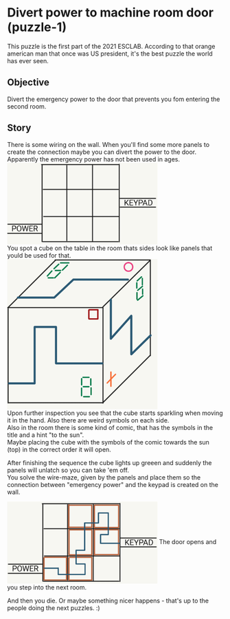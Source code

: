 # Divert power to machine room door (puzzle-1)
This puzzle is the first part of the 2021 ESCLAB.
According to that orange american man that once was US president, it's the best puzzle the world has ever seen.

## Objective
Divert the emergency power to the door that prevents you fom entering the second room.

## Story
There is some wiring on the wall. When you'll find some more panels to create the connection maybe you can divert the power to the door. Apparently the emergency power has not been used in ages.  
<img src="documentation/concept-wiring-unsolved.png" width="350" align="center">  
You spot a cube on the table in the room thats sides look like panels that yould be used for that.  
<img src="documentation/concept-cube.png" width="350" align="center">  
Upon further inspection you see that the cube starts sparkling when moving it in the hand. Also there are weird symbols on each side.  
Also in the room there is some kind of comic, that has the symbols in the title and a hint "to the sun".  
Maybe placing the cube with the symbols of the comic towards the sun (top) in the correct order it will open.

After finishing the sequence the cube lights up greeen and suddenly the panels will unlatch so you can take 'em off.  
You solve the wire-maze, given by the panels and place them so the connection between "emergency power" and the keypad is created on the wall.  

<img src="documentation/concept-wiring-solved.png" width="350" align="center">  
The door opens and you step into the next room.

And then you die. Or maybe something nicer happens - that's up to the people doing the next puzzles. :)